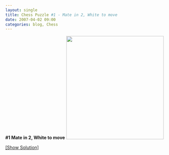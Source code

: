 ```yaml
---
layout: single
title: Chess Puzzle #1 - Mate in 2, White to move
date: 2007-04-02 09:00
categories: blog, Chess
---
```

<strong>#1 Mate in 2, White to move</strong>
<a href="/chess-puzzle-1-mate-in-2-white-to-move/">
<img src="http://www.abluestar.com/scripts/chess_image.php?ff=3qb1rk/ppb2p1p/2n1pPp1/4N3/4P2Q/2P2R2/PP4PP/7K" height="323" width="305" /></a>

<!--more--><a href="javascript:ReverseContentDisplay('chess_solution')">[Show Solution]</a>
<p id="chess_solution" style="clear: both; padding: 5px; display: none">1. Qxh7+, Kxh7 2. Rh3++ Mate</p>
